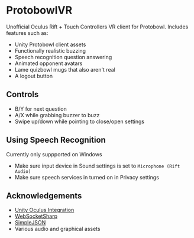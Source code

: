 # ProtobowlVR

Unofficial Oculus Rift + Touch Controllers VR client for Protobowl. Includes features such as:

  - Unity Protobowl client assets
  - Functionally realistic buzzing
  - Speech recognition question answering
  - Animated opponent avatars
  - Lame quizbowl mugs that also aren't real
  - A logout button

## Controls
  - B/Y for next question
  - A/X while grabbing buzzer to buzz
  - Swipe up/down while pointing to close/open settings

## Using Speech Recognition
Currently only suppported on Windows
  - Make sure input device in Sound settings is set to `Microphone (Rift Audio)`
  - Make sure speech services in turned on in Privacy settings

## Acknowledgements
  - [Unity Oculus Integration](https://assetstore.unity.com/packages/tools/integration/oculus-integration-82022)
  - [WebSocketSharp](https://github.com/sta/websocket-sharp)
  - [SimpleJSON](https://github.com/Bunny83/SimpleJSON)
  - Various audio and graphical assets
